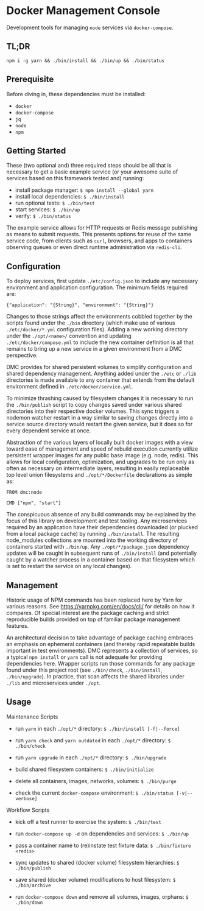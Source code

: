 Docker Management Console
=========================

Development tools for managing `node` services via `docker-compose`.


TL;DR
-----

`npm i -g yarn && ./bin/install && ./bin/up && ./bin/status`


Prerequisite
------------

Before diving in, these dependencies must be installed:

* `docker`
* `docker-compose`
* `jq`
* `node`
* `npm`


Getting Started
---------------

These (two optional and) three required steps should be all that is necessary to
get a basic example service (or your awesome suite of services based on this
framework tested and) running:

* install package manager: `$ npm install --global yarn`
* install local dependencies: `$ ./bin/install`
* run optional tests: `$ ./bin/test`
* start services: `$ ./bin/up`
* verify: `$ ./bin/status`

The example service allows for HTTP requests or Redis message publishing as means
to submit requests. This presents options for reuse of the same service code, from
clients such as `curl`, browsers, and apps to containers observing queues or even
direct runtime administration via `redis-cli`.


Configuration
-------------

To deploy services, first update `./etc/config.json` to include any necessary
environment and application configuration. The minimum fields required are:

`{"application": "{String}", "environment": "{String}"}`

Changes to those strings affect the environments cobbled together by the scripts
found under the `./bin` directory (which make use of various `./etc/docker/*.yml`
configuration files). Adding a new working directory under the `./opt/<name>/`
convention and updating `./etc/docker/compose.yml` to include the new container
definition is all that remains to bring up a new service in a given environment
from a DMC perspective.

DMC provides for shared persistent volumes to simplify configuration and shared
dependency management. Anything added under the `./etc` or `./lib` directories
is made available to any container that extends from the default environment
defined in `./etc/docker/service.yml`.

To minimize thrashing caused by filesystem changes it is necessary to run the
`./bin/publish` script to copy changes saved under various shared directories
into their respective docker volumes. This sync triggers a nodemon watcher
restart in a way similar to saving changes directly into a service source
directory would restart the given service, but it does so for every dependent
service at once.

Abstraction of the various layers of locally built docker images with a view
toward ease of management and speed of rebuild execution currently utilize
persistent wrapper images for any public base image (e.g. node, redis). This
allows for local configuration, optimization, and upgrades to be run only as
often as necessary on intermediate layers, resulting in easily replaceable top
level union filesystems and `./opt/*/Dockerfile` declarations as simple as:
```
FROM dmc:node

CMD ["npm", "start"]
```
The conspicuous absence of any build commands may be explained by the focus of
this library on development and test tooling. Any microservices required by an
application have their dependencies downloaded (or plucked from a local package
cache) by running `./bin/install`. The resulting node_modules collections are
mounted into the working directory of containers started with `./bin/up`. Any
`./opt/*/package.json` dependency updates will be caught in subsequent runs of
`./bin/install` (and potentially caught by a watcher process in a container based
on that filesystem which is set to restart the service on any local changes).


Management
----------

Historic usage of NPM commands has been replaced here by Yarn for various reasons.
See https://yarnpkg.com/en/docs/cli/ for details on how it compares. Of special
interest are the package caching and strict reproducible builds provided on top
of familiar package management features.

An architectural decision to take advantage of package caching embraces an
emphasis on ephemeral containers (and thereby rapid repeatable builds important
in test environments). DMC represents a collection of services, so a typical
`npm install` or `yarn` call is not adequate for providing dependencies here.
Wrapper scripts run those commands for any package found under this project root
(see `./bin/check`, `./bin/install`, `./bin/upgrade`). In practice, that scan
affects the shared libraries under `./lib` and microservices under `./opt`.


Usage
-----

Maintenance Scripts

* run `yarn` in each `./opt/*` directory: `$ ./bin/install [-f|--force]`

* run `yarn check` and `yarn outdated` in each `./opt/*` directory: `$ ./bin/check`

* run `yarn upgrade` in each `./opt/*` directory: `$ ./bin/upgrade`

* build shared filesystem containers: `$ ./bin/initialize`

* delete all containers, images, networks, volumes: `$ ./bin/purge`

* check the current `docker-compose` environment: `$ ./bin/status [-v|--verbose]`


Workflow Scripts

* kick off a test runner to exercise the system: `$ ./bin/test`

* run `docker-compose up -d` on dependencies and services: `$ ./bin/up`

* pass a container name to (re)instate test fixture data: `$ ./bin/fixture <redis>`

* sync updates to shared (docker volume) filesystem hierarchies: `$ ./bin/publish`

* save shared (docker volume) modifications to host filesystem: `$ ./bin/archive`

* run `docker-compose down` and remove all volumes, images, orphans: `$ ./bin/down`

